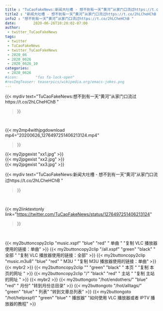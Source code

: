 ```yaml
---
title : "TuCaoFakeNews:新闻大吐槽 - 想不到有一天“黄河”从家门口流过https://t.co/2hLCheHChB "
title2 : "新闻大吐槽 - 想不到有一天“黄河”从家门口流过https://t.co/2hLCheHChB "
info2 : "想不到有一天“黄河”从家门口流过https://t.co/2hLCheHChB "
date:        2020-06-26T10:20:02-07:00
author:
 - twitter_TuCaoFakeNews
tags:
 - twitter
 - TuCaoFakeNews
 - twitter_TuCaoFakeNews
 - 2020_06
 - 2020_0626
 - 2020_0626_10
categories:
 - 2020_0626
#icon:        "fas fa-lock-open"
#resImgTeaser: teaserpics/wikipedia.org/emacs-jokes.png
---
```


{{< mydiv text="TuCaoFakeNews:想不到有一天“黄河”从家门口流过https://t.co/2hLCheHChB "
>}}
<br>


{{< my2mp4withjpgdownload mp4="20200626_1276497251406213124.mp4"
>}}

{{< my2jpgexist "xx1.jpg" >}}<br>
{{< my2jpgexist "xx2.jpg" >}}<br>
{{< my2jpgexist "xx3.jpg" >}}<br>



{{< mydiv text="TuCaoFakeNews:新闻大吐槽 - 想不到有一天“黄河”从家门口流过https://t.co/2hLCheHChB "
>}}
<br>

{{< my2linktextonly link="https://twitter.com/TuCaoFakeNews/status/1276497251406213124"
>}}


<br>

{{< my2buttoncopy2clip "music.xspf"        "blue"   "red"    " 单曲 "  "复制 VLC 播放器使用的链接：单曲" >}} {{< my2buttoncopy2clip "/all.xspf"         "green"  "black"  " 全部 "  "复制 VLC 播放器使用的链接：全部" >}} {{< my2buttoncopy2clip "music.m3u8"        "blue"   "red"    " M3U  "    "复制 M3U 播放器使用的链接：单曲" >}} {{< mybr2 >}} {{< my2buttoncopy2clip ""                  "green"  "black"  " 本页 "    "复制 本页的网址 " >}} {{< my2buttoncopy2clip "/"                 "black"  "red"    " 主站 "    "复制 主站的网址 " >}} {{< mybr2 >}} {{< my2buttongoto      "/hot/endothers/"   "blue"   "red"    " 月份"   "转到月份总目录" >}} {{< my2buttongoto      "/hot/alltags/"     "green"  "blue"   " 列表"   "转到文章总列表" >}} {{< my2buttongoto      "/hot/helpxspf/"    "green"  "blue"   " 播放器" "如何使用 VLC 播放器或者 IPTV 播放器的教程" >}} 
